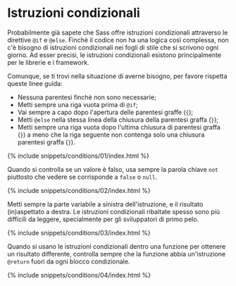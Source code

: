 
# Istruzioni condizionali

Probabilmente già sapete che Sass offre istruzioni condizionali attraverso le direttive `@if` e `@else`. Finchè il codice non ha una logica così complessa, non c'è bisogno di istruzioni condizionali nei fogli di stile che si scrivono ogni giorno. Ad esser precisi, le istruzioni condizionali esistono principalmente per le librerie e i framework.

Comunque, se ti trovi nella situazione di averne bisogno, per favore rispetta queste linee guida:

* Nessuna parentesi finchè non sono necessarie;
* Metti sempre una riga vuota prima di `@if`;
* Vai sempre a capo dopo l'apertura delle parentesi graffe (`{`);
* Metti `@else` nella stessa linea della chiusura della parentesi graffa (`}`);
* Metti sempre una riga vuota dopo l'ultima chiusura di parentesi graffa (`}`) a meno che la riga seguente non contenga solo una chiusura parentesi graffa  (`}`).

{% include snippets/conditions/01/index.html %}

Quando si controlla se un valore è falso, usa sempre la parola chiave `not` piuttosto che vedere se corrisponde a `false` o `null`.

{% include snippets/conditions/02/index.html %}

Metti sempre la parte variabile a sinistra dell'istruzione, e il risultato (in)aspettato a destra. Le istruzioni condizionali ribaltate spesso sono più difficili da leggere, specialmente per gli sviluppatori di primo pelo.

{% include snippets/conditions/03/index.html %}

Quando si usano le istruzioni condizionali dentro una funzione per ottenere un risultato differente, controlla sempre che la funzione abbia un'istruzione `@return` fuori da ogni blocco condizionale.

{% include snippets/conditions/04/index.html %}
